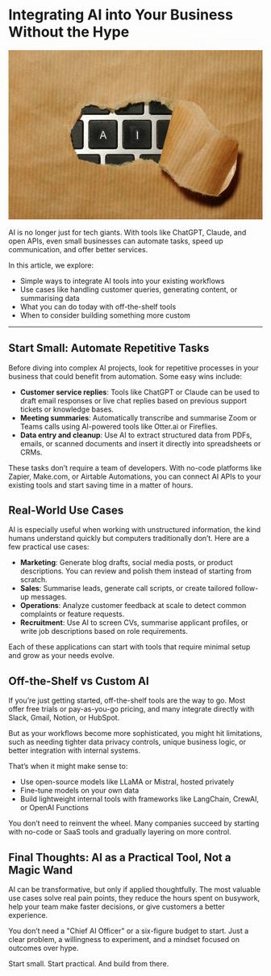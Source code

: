 # Integrating AI into Your Business Without the Hype

![AI](/static/images/ai-900w.jpg)

AI is no longer just for tech giants. With tools like ChatGPT, Claude, and open APIs, even small businesses can automate tasks, speed up communication, and offer better services.

In this article, we explore:

* Simple ways to integrate AI tools into your existing workflows
* Use cases like handling customer queries, generating content, or summarising data
* What you can do today with off-the-shelf tools
* When to consider building something more custom

---

## Start Small: Automate Repetitive Tasks

Before diving into complex AI projects, look for repetitive processes in your business that could benefit from automation. Some easy wins include:

* **Customer service replies**: Tools like ChatGPT or Claude can be used to draft email responses or live chat replies based on previous support tickets or knowledge bases.
* **Meeting summaries**: Automatically transcribe and summarise Zoom or Teams calls using AI-powered tools like Otter.ai or Fireflies.
* **Data entry and cleanup**: Use AI to extract structured data from PDFs, emails, or scanned documents and insert it directly into spreadsheets or CRMs.

These tasks don’t require a team of developers. With no-code platforms like Zapier, Make.com, or Airtable Automations, you can connect AI APIs to your existing tools and start saving time in a matter of hours.

## Real-World Use Cases

AI is especially useful when working with unstructured information, the kind humans understand quickly but computers traditionally don’t. Here are a few practical use cases:

* **Marketing**: Generate blog drafts, social media posts, or product descriptions. You can review and polish them instead of starting from scratch.
* **Sales**: Summarise leads, generate call scripts, or create tailored follow-up messages.
* **Operations**: Analyze customer feedback at scale to detect common complaints or feature requests.
* **Recruitment**: Use AI to screen CVs, summarise applicant profiles, or write job descriptions based on role requirements.

Each of these applications can start with tools that require minimal setup and grow as your needs evolve.

## Off-the-Shelf vs Custom AI

If you’re just getting started, off-the-shelf tools are the way to go. Most offer free trials or pay-as-you-go pricing, and many integrate directly with Slack, Gmail, Notion, or HubSpot.

But as your workflows become more sophisticated, you might hit limitations, such as needing tighter data privacy controls, unique business logic, or better integration with internal systems.

That’s when it might make sense to:

* Use open-source models like LLaMA or Mistral, hosted privately
* Fine-tune models on your own data
* Build lightweight internal tools with frameworks like LangChain, CrewAI, or OpenAI Functions

You don’t need to reinvent the wheel. Many companies succeed by starting with no-code or SaaS tools and gradually layering on more control.

## Final Thoughts: AI as a Practical Tool, Not a Magic Wand

AI can be transformative, but only if applied thoughtfully. The most valuable use cases solve real pain points, they reduce the hours spent on busywork, help your team make faster decisions, or give customers a better experience.

You don’t need a "Chief AI Officer" or a six-figure budget to start. Just a clear problem, a willingness to experiment, and a mindset focused on outcomes over hype.

Start small. Start practical. And build from there.
